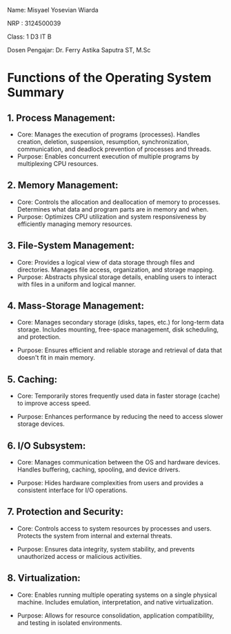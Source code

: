 Name: Misyael Yosevian Wiarda

NRP : 3124500039

Class: 1 D3 IT B

Dosen Pengajar: Dr. Ferry Astika Saputra ST, M.Sc

# Functions of the Operating System Summary



## 1. Process Management:

- Core: Manages the execution of programs (processes). Handles creation, deletion, suspension, resumption, synchronization, communication, and deadlock prevention of processes and threads.
- Purpose: Enables concurrent execution of multiple programs by multiplexing CPU resources.

## 2. Memory Management:

- Core: Controls the allocation and deallocation of memory to processes. Determines what data and program parts are in memory and when.
- Purpose: Optimizes CPU utilization and system responsiveness by efficiently managing memory resources.

## 3. File-System Management:

- Core: Provides a logical view of data storage through files and directories. Manages file access, organization, and storage mapping.
- Purpose: Abstracts physical storage details, enabling users to interact with files in a uniform and logical manner.

## 4. Mass-Storage Management:

- Core: Manages secondary storage (disks, tapes, etc.) for long-term data storage. Includes mounting, free-space management, disk scheduling, and protection.

- Purpose: Ensures efficient and reliable storage and retrieval of data that doesn't fit in main memory.


## 5. Caching:

- Core: Temporarily stores frequently used data in faster storage (cache) to improve access speed.

- Purpose: Enhances performance by reducing the need to access slower storage devices.

## 6. I/O Subsystem:

- Core: Manages communication between the OS and hardware devices. Handles buffering, caching, spooling, and device drivers.

- Purpose: Hides hardware complexities from users and provides a consistent interface for I/O operations.

## 7. Protection and Security:

- Core: Controls access to system resources by processes and users. Protects the system from internal and external threats.

- Purpose: Ensures data integrity, system stability, and prevents unauthorized access or malicious activities.

## 8. Virtualization:

- Core: Enables running multiple operating systems on a single physical machine. Includes emulation, interpretation, and native virtualization.

- Purpose: Allows for resource consolidation, application compatibility, and testing in isolated environments.

